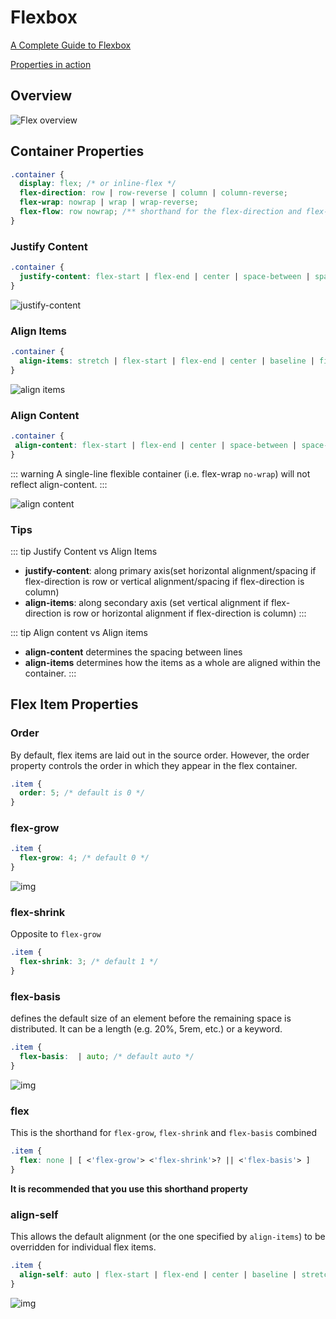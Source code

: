 # Flexbox

[A Complete Guide to Flexbox](https://css-tricks.com/snippets/css/a-guide-to-flexbox/)

[Properties in action](https://codepen.io/enxaneta/full/adLPwv/)

## Overview
![Flex overview](https://i.pinimg.com/564x/6f/ff/42/6fff424aa0a2c6b000f5ef473ab2eb3c.jpg)

## Container Properties

```css
.container {
  display: flex; /* or inline-flex */
  flex-direction: row | row-reverse | column | column-reverse;
  flex-wrap: nowrap | wrap | wrap-reverse;
  flex-flow: row nowrap; /** shorthand for the flex-direction and flex-wrap  */
}
```

###  Justify Content

```css
.container {
  justify-content: flex-start | flex-end | center | space-between | space-around | space-evenly | start | end | left | right ... + safe | unsafe;
}
```

![justify-content](./img/justify-content.svg)

### **Align Items**

```css
.container {
  align-items: stretch | flex-start | flex-end | center | baseline | first baseline | last baseline | start | end | self-start | self-end + ... safe | unsafe;
}
```

![align items](./img/align-items.svg)


### **Align Content**

```css
.container {
 align-content: flex-start | flex-end | center | space-between | space-around | space-evenly | stretch | start | end | baseline | first baseline | last baseline + ... safe | unsafe;
}
```

::: warning
A single-line flexible container (i.e. flex-wrap `no-wrap`) will not reflect align-content.
:::

![align content](./img/align-content.svg)

### Tips

::: tip Justify Content vs Align Items
- **justify-content**: along primary axis(set horizontal alignment/spacing if flex-direction is row or vertical alignment/spacing if flex-direction is column)
- **align-items**: along secondary axis (set vertical alignment if flex-direction is row or horizontal alignment if flex-direction is column)
:::

::: tip Align content vs Align items
- **align-content** determines the spacing between lines
- **align-items** determines how the items as a whole are aligned within the container.
:::

## Flex Item Properties

### Order

By default, flex items are laid out in the source order. However, the order property controls the order in which they appear in the flex container.

```css
.item {
  order: 5; /* default is 0 */
}
```

### flex-grow

```css
.item {
  flex-grow: 4; /* default 0 */
}
```
![img](./img/flex-grow.svg)

### flex-shrink

Opposite to `flex-grow`

```css
.item {
  flex-shrink: 3; /* default 1 */
}
```


### flex-basis

defines the default size of an element before the remaining space is distributed. It can be a length (e.g. 20%, 5rem, etc.) or a keyword. 

```css
.item {
  flex-basis:  | auto; /* default auto */
}
```
![img](./img/flex-basis.png)

### flex

This is the shorthand for `flex-grow`, `flex-shrink` and `flex-basis` combined


```css
.item {
  flex: none | [ <'flex-grow'> <'flex-shrink'>? || <'flex-basis'> ]
}
```

**It is recommended that you use this shorthand property**

### align-self

This allows the default alignment (or the one specified by `align-items`) to be overridden for individual flex items.

```css
.item {
  align-self: auto | flex-start | flex-end | center | baseline | stretch;
}
```

![img](./img/align-self.svg)
